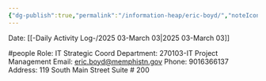 ```yaml
---
{"dg-publish":true,"permalink":"/information-heap/eric-boyd/","noteIcon":"","created":"2025-05-20T10:31:54.398-05:00"}
---
```


Date: [[-Daily Activity Log-/2025 03-March 03\|2025 03-March 03]]

#people 
Role: IT Strategic Coord
Department: 270103-IT Project Management
Email: eric.boyd@memphistn.gov
Phone: 9016366137
Address: 119 South Main Street Suite # 200
